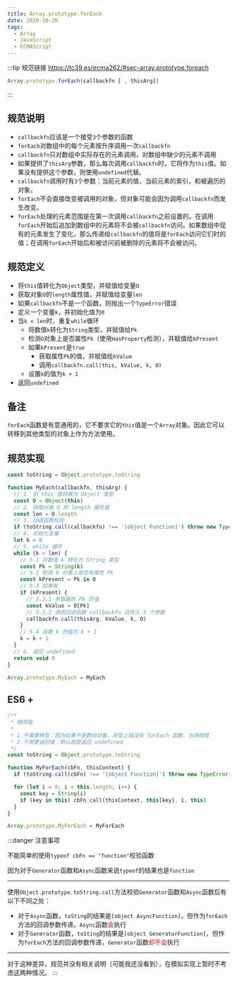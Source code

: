 ```yaml
---
title: Array.prototype.forEach
date: 2020-10-26
tags:
  - Array
  - JavaScript
  - ECMAScript
---
```


:::tip 规范链接
<https://tc39.es/ecma262/#sec-array.prototype.foreach>

```js
Array.prototype.forEach(callbackfn [ , thisArg])
```

:::

## 规范说明

- `callbackfn`应该是一个接受`3`个参数的函数
- `forEach`对数组中的每个元素按升序调用一次`callbackfn`
- `callbackfn`只对数组中实际存在的元素调用，对数组中缺少的元素不调用
- 如果提供了`thisArg`参数，那么每次调用`callbackfn`时，它将作为`this`值。如果没有提供这个参数，则使用`undefined`代替。
- `callbackfn`调用时有`3`个参数：当前元素的值，当前元素的索引，和被遍历的对象。
- `forEach`不会直接改变被调用的对象，但对象可能会因为调用`callbackfn`而发生改变。
- `forEach`处理的元素范围是在第一次调用`callbackfn`之前设置的。在调用`forEach`开始后追加到数组中的元素将不会被`callbackfn`访问。如果数组中现有的元素发生了变化，那么传递给`callbackfn`的值将是`forEach`访问它们时的值；在调用`forEach`开始后和被访问前被删除的元素将不会被访问。

## 规范定义

- 将`this`值转化为`Object`类型，并赋值给变量`O`
- 获取对象`O`的`length`属性值，并赋值给变量`len`
- 如果`callbackfn`不是一个函数，则抛出一个`TypeError`错误
- 定义一个变量`k`，并初始化值为`0`
- 当`k < len`时，重复`while`循环
  - 将数值`k`转化为`String`类型，并赋值给`Pk`
  - 检测`O`对象上是否属性`Pk`（使用`HasProperty`检测），并赋值给`kPresent`
  - 如果`kPresent`是`true`
    - 获取属性`Pk`的值，并赋值给`kValue`
    - 调用`callbackfn.call(this, kValue, k, O)`
  - 设置`k`的值为`k + 1`
- 返回`undefined`

## 备注

`forEach`函数是有意通用的，它不要求它的`this`值是一个`Array`对象。因此它可以转移到其他类型的对象上作为方法使用。

## 规范实现

```js
const toString = Object.prototype.toString

function MyEach(callbackfn, thisArg) {
  // 1. 将 this 值转换为 Object 类型
  const O = Object(this)
  // 2. 获取对象 O 的 length 属性值
  const len = O.length
  // 3. 回调函数校验
  if (toString.call(callbackfn) !== '[object Function]') throw new TypeError(`${callbackfn} is not a function`)
  // 4. 初始化变量
  let k = 0
  // 5. while 循环
  while (k < len) {
    // 5.1 将数值 k 转化为 String 类型
    const Pk = String(k)
    // 5.2 检测 O 对象上是否有属性 Pk
    const kPresent = Pk in O
    // 5.3 如果有
    if (kPresent) {
      // 5.3.1 获取属性 Pk 的值
      const kValue = O[Pk]
      // 5.3.2 调用回调函数 callbackfn 且传入 3 个参数
      callbackfn.call(thisArg, kValue, k, O)
    }
    // 5.4 设置 k 的值为 k + 1
    k = k + 1
  }
  // 6. 返回 undefined
  return void 0
}

Array.prototype.MyEach = MyEach
```

## ES6 +

```js
/**
 * 精简版
 *
 * 1.不需要转型：因为如果不是数组对象，原型上就没有 forEach 函数，当场抛错
 * 2.不需要返回值：默认就是返回 undefined
 */
const toString = Object.prototype.toString

function MyForEach(cbFn, thisContext) {
  if (toString.call(cbFn) !== '[object Function]') throw new TypeError(`${cbFn} is not a function`)

  for (let i = 0; i < this.length; i++) {
    const key = String(i)
    if (key in this) cbFn.call(thisContext, this[key], i, this)
  }
}

Array.prototype.MyForEach = MyForEach
```

:::danger 注意事项

不能简单的使用`typeof cbFn == "function"`校验函数

因为对于`Generator`函数和`Async`函数来说`typeof`的结果也是`function`

---

使用`Object.prototype.toString.call`方法校验`Generator`函数和`Async`函数后有以下不同之处：

- 对于`Async`函数，`toSting`的结果是`[object AsyncFunction]`，但作为`forEach`方法的回调参数传递，`Async`函数<font color=red>会</font>执行
- 对于`Generator`函数，`toSting`的结果是`[object GeneratorFunction]`，但作为`forEach`方法的回调参数传递，`Generator`函数<font color=red>却不会</font>执行

---

对于这种差异，规范并没有相关说明（可能我还没看到），在模拟实现上暂时不考虑这两种情况。
:::
